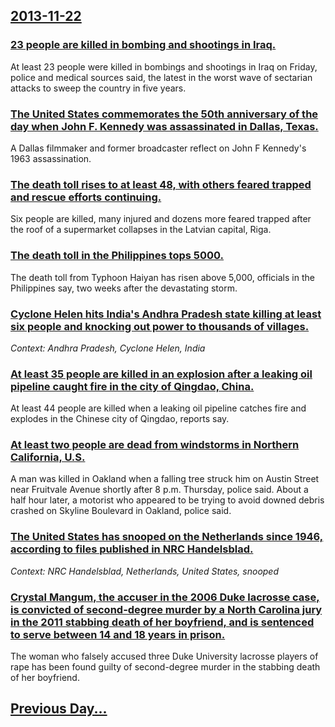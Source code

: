 ## [2013-11-22](/news/2013/11/22/index.md)

### [23 people are killed in bombing and shootings in Iraq. ](/news/2013/11/22/23-people-are-killed-in-bombing-and-shootings-in-iraq.md)
At least 23 people were killed in bombings and shootings in Iraq on Friday, police and medical sources said, the latest in the worst wave of sectarian attacks to sweep the country in five years.

### [The United States commemorates the 50th anniversary of the day when John F. Kennedy was assassinated in Dallas, Texas. ](/news/2013/11/22/the-united-states-commemorates-the-50th-anniversary-of-the-day-when-john-f-kennedy-was-assassinated-in-dallas-texas.md)
A Dallas filmmaker and former broadcaster reflect on John F Kennedy&#039;s 1963 assassination.

### [The death toll rises to at least 48, with others feared trapped and rescue efforts continuing. ](/news/2013/11/22/the-death-toll-rises-to-at-least-48-with-others-feared-trapped-and-rescue-efforts-continuing.md)
Six people are killed, many injured and dozens more feared trapped after the roof of a supermarket collapses in the Latvian capital, Riga.

### [The death toll in the Philippines tops 5000. ](/news/2013/11/22/the-death-toll-in-the-philippines-tops-5000.md)
The death toll from Typhoon Haiyan has risen above 5,000, officials in the Philippines say, two weeks after the devastating storm.

### [Cyclone Helen hits India's Andhra Pradesh state killing at least six people and knocking out power to thousands of villages. ](/news/2013/11/22/cyclone-helen-hits-india-s-andhra-pradesh-state-killing-at-least-six-people-and-knocking-out-power-to-thousands-of-villages.md)
_Context: Andhra Pradesh, Cyclone Helen, India_

### [At least 35 people are killed in an explosion after a leaking oil pipeline caught fire in the city of Qingdao, China. ](/news/2013/11/22/at-least-35-people-are-killed-in-an-explosion-after-a-leaking-oil-pipeline-caught-fire-in-the-city-of-qingdao-china.md)
At least 44 people are killed when a leaking oil pipeline catches fire and explodes in the Chinese city of Qingdao, reports say.

### [At least two people are dead from windstorms in Northern California, U.S. ](/news/2013/11/22/at-least-two-people-are-dead-from-windstorms-in-northern-california-u-s.md)
A man was killed in Oakland when a falling tree struck him on Austin Street near Fruitvale Avenue shortly after 8 p.m. Thursday, police said. About a half hour later, a motorist who appeared to be trying to avoid downed debris crashed on Skyline Boulevard in Oakland, police said.

### [The United States has snooped on the Netherlands since 1946, according to files published in NRC Handelsblad. ](/news/2013/11/22/the-united-states-has-snooped-on-the-netherlands-since-1946-according-to-files-published-in-nrc-handelsblad.md)
_Context: NRC Handelsblad, Netherlands, United States, snooped_

### [Crystal Mangum, the accuser in the 2006 Duke lacrosse case, is convicted of second-degree murder by a North Carolina jury in the 2011 stabbing death of her boyfriend, and is sentenced to serve between 14 and 18 years in prison. ](/news/2013/11/22/crystal-mangum-the-accuser-in-the-2006-duke-lacrosse-case-is-convicted-of-second-degree-murder-by-a-north-carolina-jury-in-the-2011-stabbi.md)
The woman who falsely accused three Duke University lacrosse players of rape has been found guilty of second-degree murder in the stabbing death of her boyfriend.

## [Previous Day...](/news/2013/11/21/index.md)

